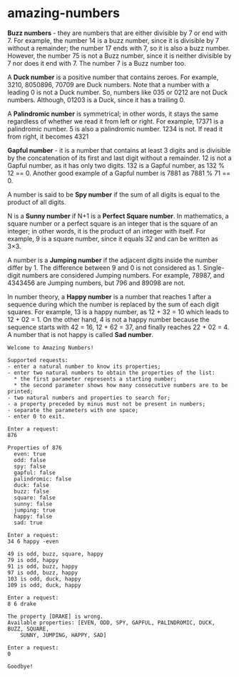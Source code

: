 # amazing-numbers

**Buzz numbers** - they are numbers that are either divisible by 7 or end with 7.
For example, the number 14 is a buzz number, since it is divisible by 7 without
a remainder; the number 17 ends with 7, so it is also a buzz number.
However, the number 75 is not a Buzz number, since it is neither divisible by
7 nor does it end with 7. The number 7 is a Buzz number too.


A **Duck number** is a positive number that contains zeroes. For example, 3210,
8050896, 70709 are Duck numbers. Note that a number with a leading 0 is not a
Duck number. So, numbers like 035 or 0212 are not Duck numbers. Although,
01203 is a Duck, since it has a trailing 0.


A **Palindromic number** is symmetrical; in other words, it stays the same
regardless of whether we read it from left or right. For example, 17371 is
a palindromic number. 5 is also a palindromic number. 1234 is not. If read
it from right, it becomes 4321


**Gapful number** - it is a number that contains at least 3 digits and is divisible
by the concatenation of its first and last digit without a remainder. 12 is not
a Gapful number, as it has only two digits. 132 is a Gapful number,
as 132 % 12 == 0. Another good example of a Gapful number is 7881
as 7881 % 71 == 0.


A number is said to be **Spy number** if the sum of all digits is equal to
the product of all digits.


N is a **Sunny number** if N+1 is a **Perfect Square number**. In mathematics,
a square number or a perfect square is an integer that is the square of an
integer; in other words, it is the product of an integer with itself.
For example, 9 is a square number, since it equals 32 and can be written as 3×3.


A number is a **Jumping number** if the adjacent digits inside the number
differ by 1. The difference between 9 and 0 is not considered as 1.
Single-digit numbers are considered Jumping numbers. For example, 78987,
and 4343456 are Jumping numbers, but 796 and 89098 are not.


In number theory, a **Happy number** is a number that reaches 1 after a
sequence during which the number is replaced by the sum of each digit squares.
For example, 13 is a happy number, as 12 + 32 = 10 which leads to 12 + 02 = 1.
On the other hand, 4 is not a happy number because the sequence starts
with 42 = 16, 12 + 62 = 37, and finally reaches 22 + 02 = 4. A number that is
not happy is called **Sad number**.


```
Welcome to Amazing Numbers!

Supported requests:
- enter a natural number to know its properties;
- enter two natural numbers to obtain the properties of the list:
  * the first parameter represents a starting number;
  * the second parameter shows how many consecutive numbers are to be printed;
- two natural numbers and properties to search for;
- a property preceded by minus must not be present in numbers;
- separate the parameters with one space;
- enter 0 to exit.

Enter a request:
876

Properties of 876
  even: true
  odd: false
  spy: false
  gapful: false
  palindromic: false
  duck: false
  buzz: false
  square: false
  sunny: false
  jumping: true
  happy: false
  sad: true

Enter a request:
34 6 happy -even

49 is odd, buzz, square, happy
79 is odd, happy
91 is odd, buzz, happy
97 is odd, buzz, happy
103 is odd, duck, happy
109 is odd, duck, happy

Enter a request:
8 6 drake

The property [DRAKE] is wrong.
Available properties: [EVEN, ODD, SPY, GAPFUL, PALINDROMIC, DUCK, BUZZ, SQUARE,
    SUNNY, JUMPING, HAPPY, SAD]

Enter a request:
0

Goodbye!
```
